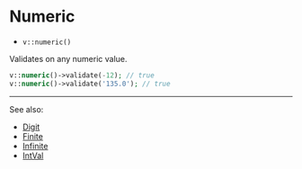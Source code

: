 # Numeric

- `v::numeric()`

Validates on any numeric value.

```php
v::numeric()->validate(-12); // true
v::numeric()->validate('135.0'); // true
```

***
See also:

  * [Digit](Digit.md)
  * [Finite](Finite.md)
  * [Infinite](Infinite.md)
  * [IntVal](IntVal.md)
